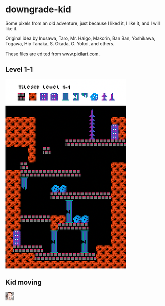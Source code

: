 # downgrade-kid

Some pixels from an old adventure, just because I liked it, I like it, and I will like it.

Original idea by Inusawa, Taro, Mr. Haigo, Makorin, Ban Ban, Yoshikawa, Togawa, Hip Tanaka, S. Okada, G. Yokoi, and others. 

These files are edited from www.pixilart.com.

## Level 1-1
![Level 1-1](https://github.com/AndreuRosellOsuna/downgrade-kid/blob/main/images/level%201-1%20x3.png)


## Kid moving
![Kid moving](https://github.com/AndreuRosellOsuna/downgrade-kid/blob/main/images/kid-moving%20x3.gif)

